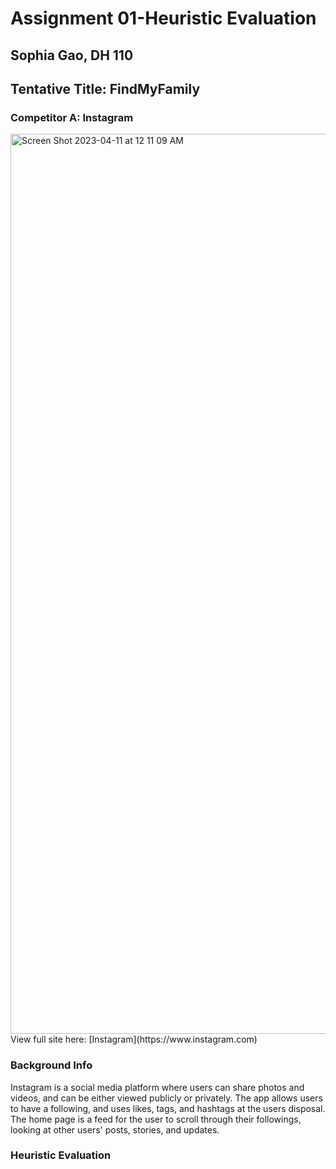 # Assignment 01-Heuristic Evaluation
## Sophia Gao, DH 110

## Tentative Title: FindMyFamily

### Competitor A: Instagram
<img width="1440" alt="Screen Shot 2023-04-11 at 12 11 09 AM" src="https://user-images.githubusercontent.com/53666967/231083678-4506e7bd-7a06-400d-82a2-4976d168768e.png">
View full site here: [Instagram](https://www.instagram.com)

### Background Info
Instagram is a social media platform where users can share photos and videos, and can be either viewed publicly or privately. The app allows users to have a following, and uses likes, tags, and hashtags at the users disposal. The home page is a feed for the user to scroll through their followings, looking at other users' posts, stories, and updates. 

### Heuristic Evaluation

